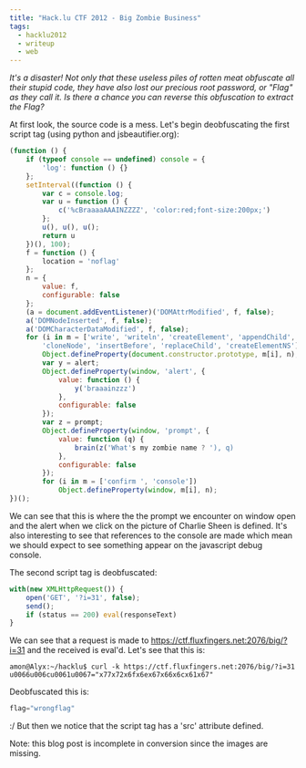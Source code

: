 ```yaml
---
title: "Hack.lu CTF 2012 - Big Zombie Business"
tags:
  - hacklu2012
  - writeup
  - web
---
```


*It's a disaster! Not only that these useless piles of rotten meat obfuscate all
their stupid code, they have also lost our precious root password, or "Flag" as
they call it. Is there a chance you can reverse this obfuscation to extract the
Flag?*

At first look, the source code is a mess. Let's begin deobfuscating the first
script tag (using python and jsbeautifier.org):

```javascript
(function () {
    if (typeof console == undefined) console = {
        'log': function () {}
    };
    setInterval((function () {
        var c = console.log;
        var u = function () {
            c('%cBraaaaAAAINZZZZ', 'color:red;font-size:200px;')
        };
        u(), u(), u();
        return u
    })(), 100);
    f = function () {
        location = 'noflag'
    };
    n = {
        value: f,
        configurable: false
    };
    (a = document.addEventListener)('DOMAttrModified', f, false);
    a('DOMNodeInserted', f, false);
    a('DOMCharacterDataModified', f, false);
    for (i in m = ['write', 'writeln', 'createElement', 'appendChild',
        'cloneNode', 'insertBefore', 'replaceChild', 'createElementNS'])
        Object.defineProperty(document.constructor.prototype, m[i], n);
        var y = alert;
        Object.defineProperty(window, 'alert', {
            value: function () {
                y('braaainzzz')
            },
            configurable: false
        });
        var z = prompt;
        Object.defineProperty(window, 'prompt', {
            value: function (q) {
                brain(z('What's my zombie name ? '), q)
            },
            configurable: false
        });
        for (i in m = ['confirm ', 'console'])
            Object.defineProperty(window, m[i], n);
})();
```

We can see that this is where the the prompt we encounter on window open and the
alert when we click on the picture of Charlie Sheen is defined. It's also
interesting to see that references to the console are made which mean we should
expect to see something appear on the javascript debug console.

The second script tag is deobfuscated:

```javascript
with(new XMLHttpRequest()) {
    open('GET', '?i=31', false);
    send();
    if (status == 200) eval(responseText)
}
```

We can see that a request is made to https://ctf.fluxfingers.net:2076/big/?i=31
and the received is eval'd. Let's see that this is:

```shell
amon@Alyx:~/hacklu$ curl -k https://ctf.fluxfingers.net:2076/big/?i=31
u0066u006cu0061u0067="x77x72x6fx6ex67x66x6cx61x67"
```

Deobfuscated this is:

```javascript
flag="wrongflag"
```

:/ But then we notice that the script tag has a 'src' attribute defined.

Note: this blog post is incomplete in conversion since the images are missing.
